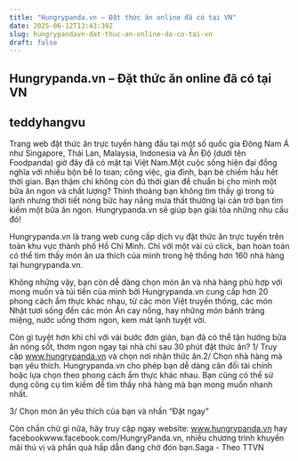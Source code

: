 ```yaml
---
title: "Hungrypanda.vn – Đặt thức ăn online đã có tại VN"
date: 2025-06-12T13:43:39Z
slug: hungrypandavn-dat-thuc-an-online-da-co-tai-vn
draft: false
---
```


## Hungrypanda.vn – Đặt thức ăn online đã có tại VN

## teddyhangvu

Trang web đặt thức ăn trực tuyến hàng đầu tại một số quốc gia Đông Nam Á như Singapore, Thái Lan, Malaysia, Indonesia và Ấn Độ (dưới tên Foodpanda) giờ đây đã có mặt tại Việt Nam.Một cuộc sống hiện đại đồng nghĩa với nhiều bộn bề lo toan; công việc, gia đình, bạn bè chiếm hầu hết thời gian. Bạn thậm chí không còn đủ thời gian để chuẩn bị cho mình một bữa ăn ngon và chất lượng? Thỉnh thoảng bạn không tìm thấy gì trong tủ lạnh nhưng thời tiết nóng bức hay nắng mưa thất thường lại cản trở bạn tìm kiếm một bữa ăn ngon. Hungrypanda.vn sẽ giúp bạn giải tỏa những nhu cầu đó! 


Hungrypanda.vn là trang web cung cấp dịch vụ đặt thức ăn trực tuyến trên toàn khu vực thành phố Hồ Chí Minh. Chỉ với một vài cú click, bạn hoàn toàn có thể tìm thấy món ăn ưa thích của mình trong hệ thống hơn 160 nhà hàng tại hungrypanda.vn.  

Không những vậy, bạn còn dễ dàng chọn món ăn và nhà hàng phù hợp với mong muốn và túi tiền của mình bởi Hungrypanda.vn cung cấp hơn 20 phong cách ẩm thực khác nhau, từ các món Việt truyền thống, các món Nhật tươi sống đến các món Ấn cay nồng, hay những món bánh tráng miệng, nước uống thơm ngon, kem mát lạnh tuyệt vời.


Còn gì tuyệt hơn khi chỉ với vài bước đơn giản, bạn đã có thể tận hưởng bữa ăn nóng sốt, thơm ngon ngay tại nhà chỉ sau 30 phút đặt thức ăn? 1/ Truy cập www.hungrypanda.vn và chọn nơi nhận thức ăn.2/ Chọn nhà hàng mà bạn yêu thích. Hungrypanda.vn cho phép bạn dễ dàng cân đối tài chính hoặc lựa chọn theo phong cách ẩm thực khác nhau. Bạn cũng có thể sử dụng công cụ tìm kiếm để tìm thấy nhà hàng mà bạn mong muốn nhanh nhất.

3/ Chọn món ăn yêu thích của bạn và nhấn “Đặt ngay” 

Còn chần chừ gì nữa, hãy truy cập ngay website: www.hungrypanda.vn hay facebookwww.facebook.com/HungryPanda.vn, nhiều chương trình khuyến mãi thú vị và phần quà hấp dẫn đang chờ đón bạn.Saga - Theo TTVN